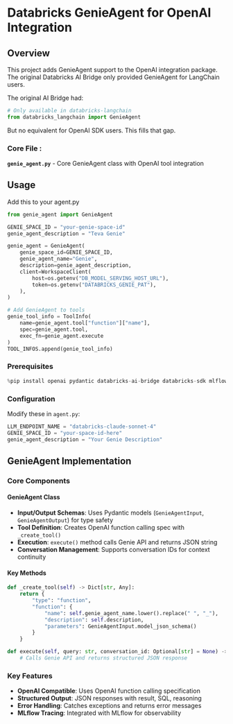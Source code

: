 # Databricks GenieAgent for OpenAI Integration

## Overview

This project adds GenieAgent support to the OpenAI integration package.  
The original Databricks AI Bridge only provided GenieAgent for LangChain users.

The original AI Bridge had:
```python
# Only available in databricks-langchain
from databricks_langchain import GenieAgent
```

But no equivalent for OpenAI SDK users. This fills that gap.

### Core File :

**`genie_agent.py`** - Core GenieAgent class with OpenAI tool integration

## Usage

Add this to your agent.py

```python
from genie_agent import GenieAgent

GENIE_SPACE_ID = "your-genie-space-id"
genie_agent_description = "Teva Genie"

genie_agent = GenieAgent(
    genie_space_id=GENIE_SPACE_ID,
    genie_agent_name="Genie",
    description=genie_agent_description,
    client=WorkspaceClient(
        host=os.getenv("DB_MODEL_SERVING_HOST_URL"),
        token=os.getenv("DATABRICKS_GENIE_PAT"),
    ),
)
```

```python
# Add GenieAgent to tools
genie_tool_info = ToolInfo(
    name=genie_agent.tool["function"]["name"],
    spec=genie_agent.tool,
    exec_fn=genie_agent.execute
)
TOOL_INFOS.append(genie_tool_info)
```

### Prerequisites

```python
%pip install openai pydantic databricks-ai-bridge databricks-sdk mlflow
```

### Configuration

Modify these in `agent.py`:
```python
LLM_ENDPOINT_NAME = "databricks-claude-sonnet-4"
GENIE_SPACE_ID = "your-space-id-here"
genie_agent_description = "Your Genie Description"
```

## GenieAgent Implementation

### Core Components

#### GenieAgent Class
- **Input/Output Schemas**: Uses Pydantic models (`GenieAgentInput`, `GenieAgentOutput`) for type safety
- **Tool Definition**: Creates OpenAI function calling spec with `_create_tool()`
- **Execution**: `execute()` method calls Genie API and returns JSON string
- **Conversation Management**: Supports conversation IDs for context continuity

#### Key Methods

```python
def _create_tool(self) -> Dict[str, Any]:
    return {
        "type": "function",
        "function": {
            "name": self.genie_agent_name.lower().replace(" ", "_"),
            "description": self.description,
            "parameters": GenieAgentInput.model_json_schema()
        }
    }

def execute(self, query: str, conversation_id: Optional[str] = None) -> str:
    # Calls Genie API and returns structured JSON response
```

### Key Features

- **OpenAI Compatible**: Uses OpenAI function calling specification
- **Structured Output**: JSON responses with result, SQL, reasoning
- **Error Handling**: Catches exceptions and returns error messages
- **MLflow Tracing**: Integrated with MLflow for observability

